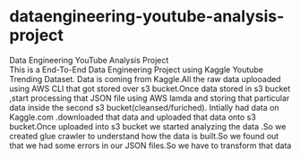 # dataengineering-youtube-analysis-project
Data Engineering YouTube Analysis Project  
This is a End-To-End Data Engineering Project using Kaggle Youtube Trending Dataset.
Data is coming from Kaggle.All the raw data uplooaded using AWS CLI that got stored over s3 bucket.Once data stored in s3 bucket ,start processing that JSON file using AWS lamda and storing that particular data inside the second s3 bucket(cleansed/furiched).
Intially had data on Kaggle.com .downloaded that data and uploaded that data onto s3 bucket.Once uploaded into s3 bucket we started analyzing the data .So we created glue crawler to understand how the data is built.So we found out that we had some errors in our JSON files.So we have to transform that data 
